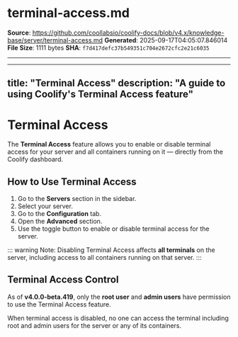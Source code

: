 # terminal-access.md

**Source**: https://github.com/coollabsio/coolify-docs/blob/v4.x/knowledge-base/server/terminal-access.md
**Generated**: 2025-09-17T04:05:07.846014
**File Size**: 1111 bytes
**SHA**: `f7d417defc37b549351c704e2672cfc2e21c6035`

---

---
title: "Terminal Access"
description: "A guide to using Coolify's Terminal Access feature"
---

# Terminal Access <Badge type="warning" text="^v4.0.0-beta.419" />
The **Terminal Access** feature allows you to enable or disable terminal access for your server and all containers running on it — directly from the Coolify dashboard.


## How to Use Terminal Access
1. Go to the **Servers** section in the sidebar.
2. Select your server.
3. Go to the **Configuration** tab.
4. Open the **Advanced** section.
5. Use the toggle button to enable or disable terminal access for the server.

<ZoomableImage src="/docs/images/knowledge-base/servers/terminal-access/1.webp" />

::: warning Note:
Disabling Terminal Access affects **all terminals** on the server, including access to all containers running on that server.
:::


## Terminal Access Control
As of **v4.0.0-beta.419**, only the **root user** and **admin users** have permission to use the Terminal Access feature.

When terminal access is disabled, no one can access the terminal including root and admin users for the server or any of its containers.

